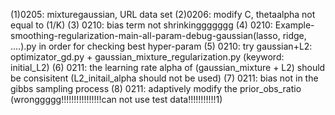 (1)0205: mixturegaussian, URL data set
(2)0206: modify C, thetaalpha not equal to (1/K)
(3) 0210: bias term not shrinkinggggggg
(4) 0210: Example-smoothing-regularization-main-all-param-debug-gaussian(lasso, ridge, ....).py in order for checking best hyper-param
(5) 0210: try gaussian+L2: optimizator_gd.py + gaussian_mixture_regularization.py (keyword: initial_L2)
(6) 0211: the learning rate alpha of (gaussian_mixture + L2) should be consisitent (L2_initail_alpha should not be used)
(7) 0211: bias not in the gibbs sampling process
(8) 0211: adaptively modify the prior_obs_ratio (wronggggg!!!!!!!!!!!!!!!!can not use test data!!!!!!!!!!!1)

